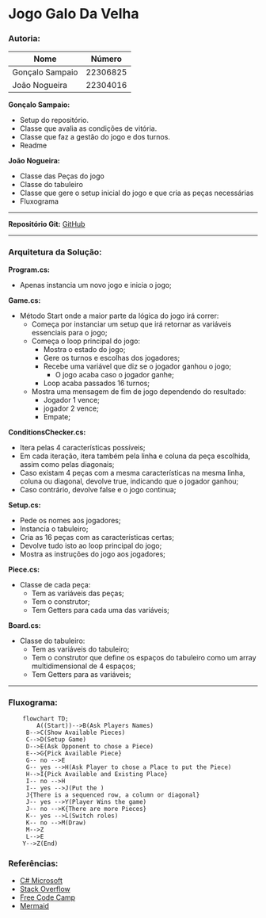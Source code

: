 # **Jogo Galo Da Velha**

### **Autoria:**

| Nome | Número |
| - | - |
| Gonçalo Sampaio | 22306825 |
| João Nogueira | 22304016 |

**Gonçalo Sampaio:**
 - Setup do repositório.
 - Classe que avalia as condições de vitória.
 - Classe que faz a gestão do jogo e dos turnos.
 - Readme
  
**João Nogueira:**
 - Classe das Peças do jogo
 - Classe do tabuleiro
 - Classe que gere o setup inicial do jogo e que cria as peças necessárias
 - Fluxograma
---

**Repositório Git:** [GitHub](https://github.com/Goncalo-Sampaio/GaloDaVelha.git)

---

### **Arquitetura da Solução:**
**Program.cs:**
- Apenas instancia um novo jogo e inicia o jogo;

**Game.cs:**
- Método Start onde a maior parte da lógica do jogo irá correr:
  - Começa por instanciar um setup que irá retornar as variáveis essenciais para o jogo;
  - Começa o loop principal do jogo:
    - Mostra o estado do jogo;
    - Gere os turnos e escolhas dos jogadores;
    - Recebe uma variável que diz se o jogador ganhou o jogo;
      - O jogo acaba caso o jogador ganhe;
    - Loop acaba passados 16 turnos;
  - Mostra uma mensagem de fim de jogo dependendo do resultado:
    - Jogador 1 vence;
    - jogador 2 vence;
    - Empate;


**ConditionsChecker.cs:**
- Itera pelas 4 características possíveis;
- Em cada iteração, itera também pela linha e coluna da peça escolhida, assim como pelas diagonais;
- Caso existam 4 peças com a mesma características na mesma linha, coluna ou diagonal, devolve true, indicando que o jogador ganhou;
- Caso contrário, devolve false e o jogo continua;

**Setup.cs:**
- Pede os nomes aos jogadores;
- Instancia o tabuleiro;
- Cria as 16 peças com as características certas;
- Devolve tudo isto ao loop principal do jogo;
- Mostra as instruções do jogo aos jogadores;

**Piece.cs:**
- Classe de cada peça:
  - Tem as variáveis das peças;
  - Tem o construtor;
  - Tem Getters para cada uma das variáveis;

**Board.cs:**
- Classe do tabuleiro:
  - Tem as variáveis do tabuleiro;
  - Tem o construtor que define os espaços do tabuleiro como um array multidimensional de 4 espaços;
  - Tem Getters para as variáveis;
---

### **Fluxograma:**

```mermaid
    flowchart TD;
        A((Start))-->B(Ask Players Names)
     B-->C(Show Available Pieces)
     C-->D(Setup Game)
     D-->E(Ask Opponent to chose a Piece)
     E-->G{Pick Available Piece}
     G-- no -->E
     G-- yes -->H(Ask Player to chose a Place to put the Piece)
     H-->I{Pick Available and Existing Place}
     I-- no -->H
     I-- yes -->J(Put the )
     J{There is a sequenced row, a column or diagonal}
     J-- yes -->Y(Player Wins the game)
     J-- no -->K{There are more Pieces}
     K-- yes -->L(Switch roles)
     K-- no -->M(Draw)
     M-->Z
     L-->E
    Y-->Z(End)

```
### **Referências:**
 - [C# Microsoft](https://learn.microsoft.com/pt-pt/dotnet/csharp/)
 - [Stack Overflow](https://stackoverflow.com/)
 - [Free Code Camp](https://www.freecodecamp.org/)
 - [Mermaid](https://mermaid.js.org/syntax/flowchart.html)